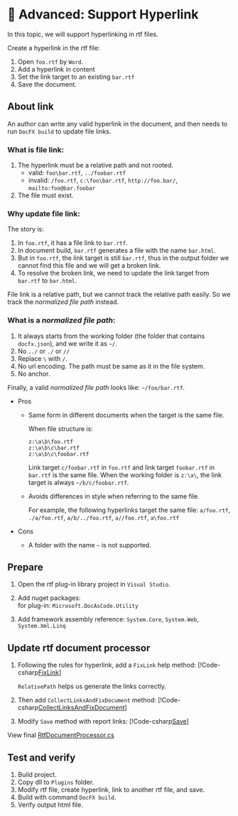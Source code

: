 🔧 Advanced: Support Hyperlink
===============================

In this topic, we will support hyperlinking in rtf files.

Create a hyperlink in the rtf file:
1.  Open `foo.rtf` by `Word`.
2.  Add a hyperlink in content
3.  Set the link target to an existing `bar.rtf`
4.  Save the document.

About link
----------
An author can write any valid hyperlink in the document, and then needs to run `DocFX build` to update file links.

### What is file link:
1.  The hyperlink must be a relative path and not rooted.
    * valid: `foo\bar.rtf`, `../foobar.rtf`
    * invalid: `/foo.rtf`, `c:\foo\bar.rtf`, `http://foo.bar/`, `mailto:foo@bar.foobar`
2.  The file must exist.

### Why update file link:

The story is:
1.  In `foo.rtf`, it has a file link to `bar.rtf`.
2.  In document build, `bar.rtf` generates a file with the name `bar.html`.
3.  But in `foo.rtf`, the link target is still `bar.rtf`, thus in the output folder we cannot find this file and we will get a broken link.
4.  To resolve the broken link, we need to update the link target from `bar.rtf` to `bar.html`.

File link is a relative path, but we cannot track the relative path easily.
So we track the *normalized file path* instead.

### What is a *normalized file path*:
1.  It always starts from the working folder (the folder that contains `docfx.json`), and we write it as `~/`.
2.  No `../` or `./` or `//`
3.  Replace `\` with `/`.
4.  No url encoding. The path must be same as it in the file system.
5.  No anchor.

Finally, a valid *normalized file path* looks like: `~/foo/bar.rtf`.

* Pros
  * Same form in different documents when the target is the same file.

    When file structure is:
    ```
    z:\a\b\foo.rtf
    z:\a\b\c\bar.rtf
    z:\a\b\c\foobar.rtf
    ```
    Link target `c/foobar.rtf` in `foo.rtf` and link target `foobar.rtf` in `bar.rtf` is the same file.
    When the working folder is `z:\a\`, the link target is always `~/b/c/foobar.rtf`.

  * Avoids differences in style when referring to the same file.

    For example, the following hyperlinks target the same file: `a/foo.rtf`, `./a/foo.rtf`, `a/b/../foo.rtf`, `a//foo.rtf`, `a\foo.rtf`

* Cons
  * A folder with the name `~` is not supported.

Prepare
-------
1.  Open the rtf plug-in library project in `Visual Studio`.

2.  Add nuget packages:  
    for plug-in: `Microsoft.DocAsCode.Utility`

3.  Add framework assembly reference:
    `System.Core`, `System.Web`, `System.Xml.Linq`

Update rtf document processor
-----------------------------
1. Following the rules for hyperlink, add a `FixLink` help method:
   [!Code-csharp[FixLink](../codesnippet/Rtf/Hyperlink/RtfDocumentProcessor.cs?name=FixLink)]

   `RelativePath` helps us generate the links correctly.

2. Then add `CollectLinksAndFixDocument` method:
   [!Code-csharp[CollectLinksAndFixDocument](../codesnippet/Rtf/Hyperlink/RtfDocumentProcessor.cs?name=CollectLinksAndFixDocument)]

3. Modify `Save` method with report links:
   [!Code-csharp[Save](../codesnippet/Rtf/Hyperlink/RtfDocumentProcessor.cs?name=Save)]

<!-- todo : `Update Reference` is preserved for next version of plugin. -->

View final [RtfDocumentProcessor.cs](../codesnippet/Rtf/Hyperlink/RtfDocumentProcessor.cs)


Test and verify
---------------
1.  Build project.
2.  Copy dll to `Plugins` folder.
3.  Modify rtf file, create hyperlink, link to another rtf file, and save.
4.  Build with command `DocFX build`.
5.  Verify output html file.